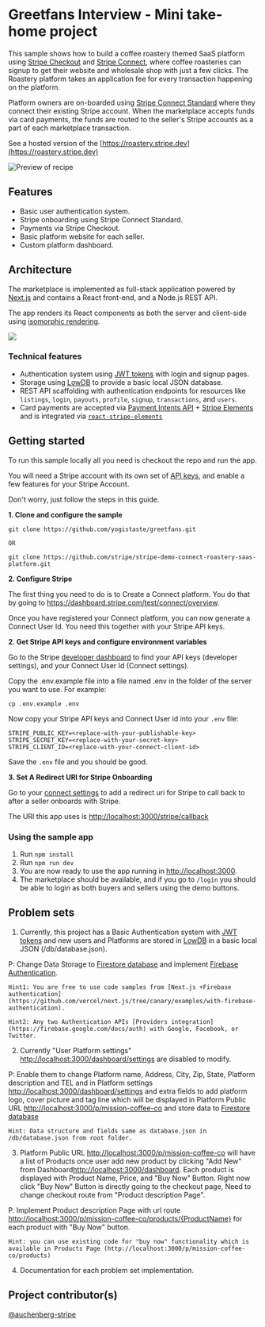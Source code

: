# Greetfans Interview - Mini take-home project

This sample shows how to build a coffee roastery themed SaaS platform using [Stripe Checkout](http://stripe.com/checkout) and [Stripe Connect](https://stripe.com/connect), where coffee roasteries can signup to get their website and wholesale shop with just a few clicks. The Roastery platform takes an application fee for every transaction happening on the platform.

Platform owners are on-boarded using [Stripe Connect Standard](https://stripe.com/connect) where they connect their existing Stripe account. When the marketplace accepts funds via card payments, the funds are routed to the seller's Stripe accounts as a part of each marketplace transaction.

See a hosted version of the [https://roastery.stripe.dev](https://roastery.stripe.dev)

<img src="./demo.png" alt="Preview of recipe" align="center">

## Features

- Basic user authentication system.
- Stripe onboarding using Stripe Connect Standard.
- Payments via Stripe Checkout.
- Basic platform website for each seller.
- Custom platform dashboard.

## Architecture

The marketplace is implemented as full-stack application powered by [Next.js](https://nextjs.org/) and contains a React front-end, and a Node.js REST API.

The app renders its React components as both the server and client-side using [isomorphic rendering](https://matwrites.com/universal-react-apps-start-with-next-js/).

![](https://matwrites.com/wp-content/uploads/2017/06/Isomorphic-web-apps.png)

### Technical features

- Authentication system using [JWT tokens](https://jwt.io/) with login and signup pages.
- Storage using [LowDB](https://github.com/typicode/lowdb) to provide a basic local JSON database.
- REST API scaffolding with authentication endpoints for resources like `listings`, `login`, `payouts`, `profile`, `signup`, `transactions`, and `users`.
- Card payments are accepted via [Payment Intents API](https://stripe.com/docs/payments/payment-intents) + [Stripe Elements](https://stripe.com/payments/elements) and is integrated via [`react-stripe-elements`](https://github.com/stripe/react-stripe-elements)

## Getting started

To run this sample locally all you need is checkout the repo and run the app.

You will need a Stripe account with its own set of [API keys](https://stripe.com/docs/development#api-keys), and enable a few features for your Stripe Account.

Don't worry, just follow the steps in this guide.

**1. Clone and configure the sample**

```
git clone https://github.com/yogistaste/greetfans.git

OR

git clone https://github.com/stripe/stripe-demo-connect-roastery-saas-platform.git
```

**2. Configure Stripe**

The first thing you need to do is to Create a Connect platform. You do that by going to https://dashboard.stripe.com/test/connect/overview.

Once you have registered your Connect platform, you can now generate a Connect User Id. You need this together with your Stripe API keys.

**2. Get Stripe API keys and configure environment variables**

Go to the Stripe [developer dashboard](https://dashboard.stripe.com/apikeys) to find your API keys (developer settings), and your Connect User Id (Connect settings).

Copy the .env.example file into a file named .env in the folder of the server you want to use. For example:

```
cp .env.example .env
```

Now copy your Stripe API keys and Connect User id into your `.env` file:

```
STRIPE_PUBLIC_KEY=<replace-with-your-publishable-key>
STRIPE_SECRET_KEY=<replace-with-your-secret-key>
STRIPE_CLIENT_ID=<replace-with-your-connect-client-id>
```

Save the `.env` file and you should be good.

**3. Set A Redirect URI for Stripe Onboarding**

Go to your [connect settings](https://dashboard.stripe.com/settings/applications) to add a redirect uri for Stripe to call back to after a seller onboards with Stripe.

The URI this app uses is [http://localhost:3000/stripe/callback](http://localhost:3000/stripe/callback) 

### Using the sample app

1. Run `npm install`
1. Run `npm run dev`
1. You are now ready to use the app running in [http://localhost:3000](http://localhost:3000).
1. The marketplace should be available, and if you go to `/login` you should be able to login as both buyers and sellers using the demo buttons.

## Problem sets

1. Currently, this project has a Basic Authentication system with [JWT tokens](https://jwt.io/) and new users and Platforms are stored in [LowDB](https://github.com/typicode/lowdb) in a basic local JSON (/db/database.json).
 
P: Change Data Storage to [Firestore database](https://firebase.google.com/docs/firestore) and implement [Firebase Authentication](https://firebase.google.com/docs/auth).

```
Hint1: You are free to use code samples from [Next.js +Firebase authentication](https://github.com/vercel/next.js/tree/canary/examples/with-firebase-authentication).
 
Hint2: Any two Authentication APIs [Providers integration](https://firebase.google.com/docs/auth) with Google, Facebook, or Twitter.
```



2. Currently "User Platform settings" [http://localhost:3000/dashboard/settings](http://localhost:3000/dashboard/settings) are disabled to modify.
 
P: Enable them to change Platform name, Address, City, Zip, State, Platform description and TEL and in Platform settings [http://localhost:3000/dashboard/settings](http://localhost:3000/dashboard/settings) and extra fields to add platform logo, cover picture and tag line which will be displayed in Platform Public URL [http://localhost:3000/p/mission-coffee-co](http://localhost:3000/p/mission-coffee-co) and store data to [Firestore database](https://firebase.google.com/docs/firestore)
 
```
Hint: Data structure and fields same as database.json in /db/database.json from root folder.
```



3. Platform Public URL [http://localhost:3000/p/mission-coffee-co](http://localhost:3000/p/mission-coffee-co) will have a list of Products once user add new product by clicking "Add New" from Dashboard[http://localhost:3000/dashboard](http://localhost:3000/dashboard). Each product is displayed with Product Name, Price, and "Buy Now" Button. Right now click "Buy Now" Button is directly going to the checkout page, Need to change checkout route from "Product description Page".
 
P. Implement Product description Page with url route [http://localhost:3000/p/mission-coffee-co/products/{ProductName}](http://localhost:3000/p/mission-coffee-co/products/{ProductName}) for each product with "Buy Now" button.
 
```
Hint: you can use existing code for "buy now" functionality which is available in Products Page (http://localhost:3000/p/mission-coffee-co/products)
```



4. Documentation for each problem set implementation.


## Project contributor(s)

[@auchenberg-stripe](https://twitter.com/auchenberg)
